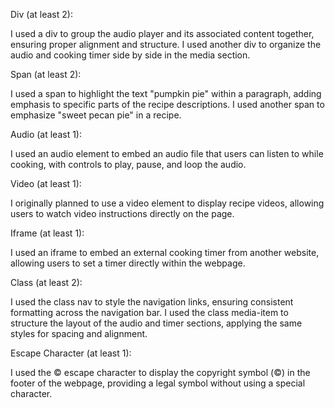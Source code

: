 Div (at least 2):

I used a div to group the audio player and its associated content together, ensuring proper alignment and structure.
I used another div to organize the audio and cooking timer side by side in the media section.

Span (at least 2):

I used a span to highlight the text "pumpkin pie" within a paragraph, adding emphasis to specific parts of the recipe descriptions.
I used another span to emphasize "sweet pecan pie" in a recipe.

Audio (at least 1):

I used an audio element to embed an audio file that users can listen to while cooking, with controls to play, pause, and loop the audio.

Video (at least 1):

I originally planned to use a video element to display recipe videos, allowing users to watch video instructions directly on the page.

Iframe (at least 1):

I used an iframe to embed an external cooking timer from another website, allowing users to set a timer directly within the webpage.

Class (at least 2):

I used the class nav to style the navigation links, ensuring consistent formatting across the navigation bar.
I used the class media-item to structure the layout of the audio and timer sections, applying the same styles for spacing and alignment.

Escape Character (at least 1):

I used the &copy; escape character to display the copyright symbol (©) in the footer of the webpage, providing a legal symbol without using a special character.